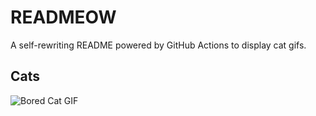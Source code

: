 # READMEOW

A self-rewriting README powered by GitHub Actions to display cat gifs.

## Cats

![Bored Cat GIF](https://media2.giphy.com/media/v1.Y2lkPTlhY2QwMmRhcWFnZG5tNG84NHN5YXZpZnVvZXhvNmo4a3dmbjl0OWxrbjdlMmZ5NiZlcD12MV9naWZzX3NlYXJjaCZjdD1n/mlvseq9yvZhba/200.gif)
